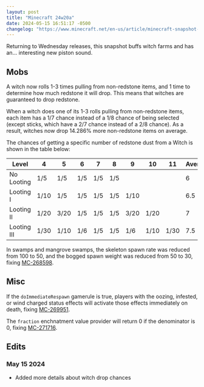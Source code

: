 ```yaml
---
layout: post
title: "Minecraft 24w20a"
date: 2024-05-15 16:51:17 -0500
changelog: "https://www.minecraft.net/en-us/article/minecraft-snapshot-24w20a"
---
```


Returning to Wednesday releases, this snapshot buffs witch farms and has an... interesting new piston sound.

## Mobs

A witch now rolls 1-3 times pulling from non-redstone items, and 1 time to determine how much redstone it will drop. This means that witches are guaranteed to drop redstone.

When a witch does one of its 1-3 rolls pulling from non-redstone items, each item has a 1/7 chance instead of a 1/8 chance of being selected (except sticks, which have a 2/7 chance instead of a 2/8 chance). As a result, witches now drop 14.286% more non-redstone items on average.

The chances of getting a specific number of redstone dust from a Witch is shown in the table below:

| Level       | 4    | 5    | 6   | 7   | 8   | 9    | 10   | 11   | Average |
| ----------- | ---- | ---- | --- | --- | --- | ---- | ---- | ---- | ------- |
| No Looting  | 1/5  | 1/5  | 1/5 | 1/5 | 1/5 |      |      |      | 6       |
| Looting I   | 1/10 | 1/5  | 1/5 | 1/5 | 1/5 | 1/10 |      |      | 6.5     |
| Looting II  | 1/20 | 3/20 | 1/5 | 1/5 | 1/5 | 3/20 | 1/20 |      | 7       |
| Looting III | 1/30 | 1/10 | 1/6 | 1/5 | 1/5 | 1/6  | 1/10 | 1/30 | 7.5     |

In swamps and mangrove swamps, the skeleton spawn rate was reduced from 100 to 50, and the bogged spawn weight was reduced from 50 to 30, fixing [MC-268598](https://bugs.mojang.com/browse/MC-268598).

## Misc

If the `doImmediateRespawn` gamerule is true, players with the oozing, infested, or wind charged status effects will activate those effects immediately on death, fixing [MC-269951](https://bugs.mojang.com/browse/MC-269951).

The `fraction` enchnatment value provider will return 0 if the denominator is 0, fixing [MC-271716](https://bugs.mojang.com/browse/MC-271716).

## Edits

### May 15 2024

- Added more details about witch drop chances

